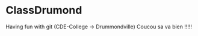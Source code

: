 ClassDrumond
============

Having fun with git (CDE-College -> Drummondville)
Coucou sa va bien !!!!!
